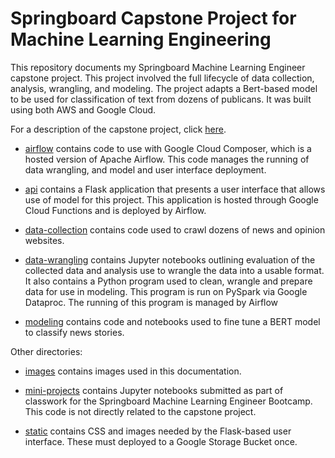 # Springboard Capstone Project for Machine Learning Engineering

This repository documents my Springboard Machine Learning Engineer capstone project.  This 
project involved the full lifecycle of data collection, analysis, wrangling, and modeling. 
The project adapts a Bert-based model to be used for classification of text from 
dozens of publicans.  It was built using both AWS and Google Cloud.

For a description of the capstone project, click [here](https://github.com/metacreek/springboard/tree/master/CAPSTONE.md). 

* [airflow](https://github.com/metacreek/springboard/tree/master/airflow) contains code to use with Google Cloud Composer,
which is a hosted version of Apache Airflow.  This code manages the running of data wrangling, and
model and user interface deployment.

* [api](https://github.com/metacreek/springboard/tree/master/api) contains a Flask application
that presents a user interface that allows use of model for this project.  This application
is hosted through Google Cloud Functions and is deployed by Airflow.

* [data-collection](https://github.com/metacreek/springboard/tree/master/data-collection) contains code used to crawl 
dozens of news and opinion websites.

* [data-wrangling](https://github.com/metacreek/springboard/tree/master/data-wrangling) contains Jupyter notebooks 
outlining evaluation of the collected data and analysis use to wrangle the data into a usable format.  It also
contains a Python program used to clean, wrangle and prepare data for use in modeling. This program is run on PySpark 
via Google Dataproc.  The running of this program is managed by Airflow

* [modeling](https://github.com/metacreek/springboard/tree/master/modeling) contains code and notebooks used to fine tune a BERT model to classify news stories.

Other directories:

* [images](https://github.com/metacreek/springboard/tree/master/images) contains images used in this documentation.

* [mini-projects](https://github.com/metacreek/springboard/tree/master/mini-projects) contains Jupyter notebooks submitted as part of classwork for the Springboard Machine Learning Engineer Bootcamp.  This code is not directly related to the capstone project.

* [static](https://github.com/metacreek/springboard/tree/master/mini-projects) contains CSS and images needed by the
Flask-based user interface.  These must deployed to a Google Storage Bucket once.